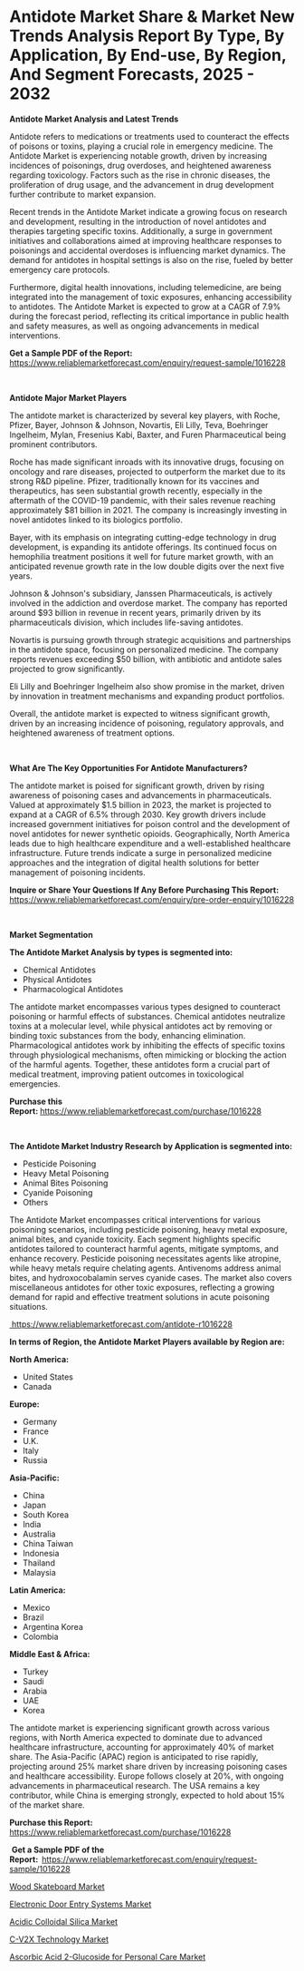 <p><h1>Antidote Market Share & Market New Trends Analysis Report By Type, By Application, By End-use, By Region, And Segment Forecasts, 2025 - 2032</h1></p><p><strong>Antidote Market Analysis and Latest Trends</strong></p>
<p><p>Antidote refers to medications or treatments used to counteract the effects of poisons or toxins, playing a crucial role in emergency medicine. The Antidote Market is experiencing notable growth, driven by increasing incidences of poisonings, drug overdoses, and heightened awareness regarding toxicology. Factors such as the rise in chronic diseases, the proliferation of drug usage, and the advancement in drug development further contribute to market expansion.</p><p>Recent trends in the Antidote Market indicate a growing focus on research and development, resulting in the introduction of novel antidotes and therapies targeting specific toxins. Additionally, a surge in government initiatives and collaborations aimed at improving healthcare responses to poisonings and accidental overdoses is influencing market dynamics. The demand for antidotes in hospital settings is also on the rise, fueled by better emergency care protocols.</p><p>Furthermore, digital health innovations, including telemedicine, are being integrated into the management of toxic exposures, enhancing accessibility to antidotes. The Antidote Market is expected to grow at a CAGR of 7.9% during the forecast period, reflecting its critical importance in public health and safety measures, as well as ongoing advancements in medical interventions.</p></p>
<p><strong>Get a Sample PDF of the Report:&nbsp;</strong> <a href="https://www.reliablemarketforecast.com/enquiry/request-sample/1016228?utm_campaign=1899&utm_medium=2&utm_source=Github&utm_content=ia&utm_term=06022025&utm_id=antidote">https://www.reliablemarketforecast.com/enquiry/request-sample/1016228</a></p>
<p>&nbsp;</p>
<p><strong>Antidote Major Market Players</strong></p>
<p><p>The antidote market is characterized by several key players, with Roche, Pfizer, Bayer, Johnson & Johnson, Novartis, Eli Lilly, Teva, Boehringer Ingelheim, Mylan, Fresenius Kabi, Baxter, and Furen Pharmaceutical being prominent contributors. </p><p>Roche has made significant inroads with its innovative drugs, focusing on oncology and rare diseases, projected to outperform the market due to its strong R&D pipeline. Pfizer, traditionally known for its vaccines and therapeutics, has seen substantial growth recently, especially in the aftermath of the COVID-19 pandemic, with their sales revenue reaching approximately $81 billion in 2021. The company is increasingly investing in novel antidotes linked to its biologics portfolio.</p><p>Bayer, with its emphasis on integrating cutting-edge technology in drug development, is expanding its antidote offerings. Its continued focus on hemophilia treatment positions it well for future market growth, with an anticipated revenue growth rate in the low double digits over the next five years.</p><p>Johnson & Johnson's subsidiary, Janssen Pharmaceuticals, is actively involved in the addiction and overdose market. The company has reported around $93 billion in revenue in recent years, primarily driven by its pharmaceuticals division, which includes life-saving antidotes.</p><p>Novartis is pursuing growth through strategic acquisitions and partnerships in the antidote space, focusing on personalized medicine. The company reports revenues exceeding $50 billion, with antibiotic and antidote sales projected to grow significantly.</p><p>Eli Lilly and Boehringer Ingelheim also show promise in the market, driven by innovation in treatment mechanisms and expanding product portfolios. </p><p>Overall, the antidote market is expected to witness significant growth, driven by an increasing incidence of poisoning, regulatory approvals, and heightened awareness of treatment options.</p></p>
<p>&nbsp;</p>
<p><strong>What Are The Key Opportunities For Antidote Manufacturers?</strong></p>
<p><p>The antidote market is poised for significant growth, driven by rising awareness of poisoning cases and advancements in pharmaceuticals. Valued at approximately $1.5 billion in 2023, the market is projected to expand at a CAGR of 6.5% through 2030. Key growth drivers include increased government initiatives for poison control and the development of novel antidotes for newer synthetic opioids. Geographically, North America leads due to high healthcare expenditure and a well-established healthcare infrastructure. Future trends indicate a surge in personalized medicine approaches and the integration of digital health solutions for better management of poisoning incidents.</p></p>
<p><strong>Inquire or Share Your Questions If Any Before Purchasing This Report:</strong> <a href="https://www.reliablemarketforecast.com/enquiry/pre-order-enquiry/1016228?utm_campaign=1899&utm_medium=2&utm_source=Github&utm_content=ia&utm_term=06022025&utm_id=antidote">https://www.reliablemarketforecast.com/enquiry/pre-order-enquiry/1016228</a></p>
<p>&nbsp;</p>
<p><strong>Market Segmentation</strong></p>
<p><strong>The Antidote Market Analysis by types is segmented into:</strong></p>
<p><ul><li>Chemical Antidotes</li><li>Physical Antidotes</li><li>Pharmacological Antidotes</li></ul></p>
<p><p>The antidote market encompasses various types designed to counteract poisoning or harmful effects of substances. Chemical antidotes neutralize toxins at a molecular level, while physical antidotes act by removing or binding toxic substances from the body, enhancing elimination. Pharmacological antidotes work by inhibiting the effects of specific toxins through physiological mechanisms, often mimicking or blocking the action of the harmful agents. Together, these antidotes form a crucial part of medical treatment, improving patient outcomes in toxicological emergencies.</p></p>
<p><strong>Purchase this Report:&nbsp;</strong><a href="https://www.reliablemarketforecast.com/purchase/1016228?utm_campaign=1899&utm_medium=2&utm_source=Github&utm_content=ia&utm_term=06022025&utm_id=antidote">https://www.reliablemarketforecast.com/purchase/1016228</a></p>
<p>&nbsp;</p>
<p><strong>The Antidote Market Industry Research by Application is segmented into:</strong></p>
<p><ul><li>Pesticide Poisoning</li><li>Heavy Metal Poisoning</li><li>Animal Bites Poisoning</li><li>Cyanide Poisoning</li><li>Others</li></ul></p>
<p><p>The Antidote Market encompasses critical interventions for various poisoning scenarios, including pesticide poisoning, heavy metal exposure, animal bites, and cyanide toxicity. Each segment highlights specific antidotes tailored to counteract harmful agents, mitigate symptoms, and enhance recovery. Pesticide poisoning necessitates agents like atropine, while heavy metals require chelating agents. Antivenoms address animal bites, and hydroxocobalamin serves cyanide cases. The market also covers miscellaneous antidotes for other toxic exposures, reflecting a growing demand for rapid and effective treatment solutions in acute poisoning situations.</p></p>
<p><a href="https://www.reliablemarketforecast.com/antidote-r1016228?utm_campaign=1899&utm_medium=2&utm_source=Github&utm_content=ia&utm_term=06022025&utm_id=antidote">&nbsp;https://www.reliablemarketforecast.com/antidote-r1016228</a></p>
<p><strong>In terms of Region, the Antidote Market Players available by Region are:</strong></p>
<p>
    <p> <strong> North America: </strong>
        <ul>
            <li>United States</li>
            <li>Canada</li>
        </ul>
        </p> 
    <p> <strong> Europe: </strong>
        <ul>
            <li>Germany</li>
            <li>France</li>
            <li>U.K.</li>
            <li>Italy</li>
            <li>Russia</li>
        </ul>
        </p> 
    <p> <strong> Asia-Pacific: </strong>
        <ul>
            <li>China</li>
            <li>Japan</li>
            <li>South Korea</li>
            <li>India</li>
            <li>Australia</li>
            <li>China Taiwan</li>
            <li>Indonesia</li>
            <li>Thailand</li>
            <li>Malaysia</li>
        </ul>
        </p> 
    <p> <strong> Latin America: </strong>
        <ul>
            <li>Mexico</li>
            <li>Brazil</li>
            <li>Argentina Korea</li>
            <li>Colombia</li>
        </ul>
        </p> 
    <p> <strong> Middle East & Africa: </strong>
        <ul>
            <li>Turkey</li>
            <li>Saudi</li>
            <li>Arabia</li>
            <li>UAE</li>
            <li>Korea</li>
        </ul>
    </p>
    </p>
<p><p>The antidote market is experiencing significant growth across various regions, with North America expected to dominate due to advanced healthcare infrastructure, accounting for approximately 40% of market share. The Asia-Pacific (APAC) region is anticipated to rise rapidly, projecting around 25% market share driven by increasing poisoning cases and healthcare accessibility. Europe follows closely at 20%, with ongoing advancements in pharmaceutical research. The USA remains a key contributor, while China is emerging strongly, expected to hold about 15% of the market share.</p></p>
<p><strong>Purchase this Report: </strong><a href="https://www.reliablemarketforecast.com/purchase/1016228?utm_campaign=1899&utm_medium=2&utm_source=Github&utm_content=ia&utm_term=06022025&utm_id=antidote">https://www.reliablemarketforecast.com/purchase/1016228</a></p>
<p>&nbsp;<strong>Get a Sample PDF of the Report:&nbsp;&nbsp;</strong><a href="https://www.reliablemarketforecast.com/enquiry/request-sample/1016228?utm_campaign=1899&utm_medium=2&utm_source=Github&utm_content=ia&utm_term=06022025&utm_id=antidote">https://www.reliablemarketforecast.com/enquiry/request-sample/1016228</a></p>
<p><strong></strong></p>
<p><p><a href="https://github.com/nibbsmantji/Market-Research-Report-List-1/blob/main/wood-skateboard-market.md?utm_campaign=1899&utm_medium=2&utm_source=Github&utm_content=ia&utm_term=06022025&utm_id=antidote">Wood Skateboard Market</a></p><p><a href="https://github.com/hoevealiur4/Market-Research-Report-List-1/blob/main/electronic-door-entry-systems-market.md?utm_campaign=1899&utm_medium=2&utm_source=Github&utm_content=ia&utm_term=06022025&utm_id=antidote">Electronic Door Entry Systems Market</a></p><p><a href="https://www.linkedin.com/pulse/acidic-colloidal-silica-market-growth-study-provides-comprehensive-opw2c?utm_campaign=1899&utm_medium=2&utm_source=Github&utm_content=ia&utm_term=06022025&utm_id=antidote">Acidic Colloidal Silica Market</a></p><p><a href="https://www.linkedin.com/pulse/c-v2x-technology-market-drivers-challenges-forecast-2025-2032-d0clf?utm_campaign=1899&utm_medium=2&utm_source=Github&utm_content=ia&utm_term=06022025&utm_id=antidote">C-V2X Technology Market</a></p><p><a href="https://www.linkedin.com/pulse/insightful-ascorbic-acid-2-glucoside-personal-care-market-ts0me?utm_campaign=1899&utm_medium=2&utm_source=Github&utm_content=ia&utm_term=06022025&utm_id=antidote">Ascorbic Acid 2-Glucoside for Personal Care Market</a></p></p>